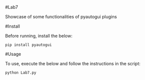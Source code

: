 #Lab7

Showcase of some functionalities of pyautogui plugins

#Install

Before running, install the below: 

```
pip install pyautogui
```

#Usage

To use, execute the below and follow the instructions in the script:

```
python Lab7.py
```
